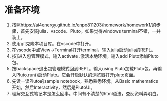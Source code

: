 # 准备环境

1. 按照<https://ai4energy.github.io/enpo811203/homework/homework1/>的步骤，首先安装julia、vscode、Pluto。如果觉得windows terminal不错，一并装上。
2. 使用git克隆本项目库。在vscode中打开。
3. 在vscode中点View->Terminal打开terminal，输入julia启动julia的REPL。
4. 按]进入包管理模式，输入activate .激活本地环境。输入add Pluto添加Pluto包。
5. 按backspace退出包管理模式回到REPL。输入using Pluto加载Pluto包。再输入Pluto.run()启动Pluto。它会开启默认的浏览器打开pluto页面。
6. 先读一读Pluto的sample notebook，熟悉熟悉环境。从Basic mathematics开始，然后Interactivity，然后是PlutoUI。
7. 理解交互式笔记本是怎么回事。中间有不清楚的html语法，查阅资料弄明白。





